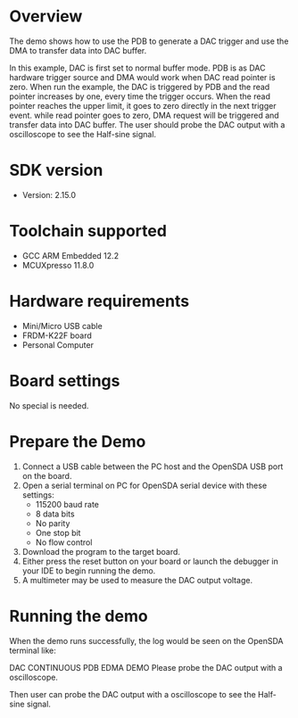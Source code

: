 Overview
========

The demo shows how to use the PDB to generate a DAC trigger and use the DMA to transfer data into DAC buffer.

In this example, DAC is first set to normal buffer mode. PDB is as DAC hardware trigger source and DMA would work 
when DAC read pointer is zero. When run the example, the DAC is triggered by PDB and the read pointer increases by one,
every time the trigger occurs. When the read pointer reaches the upper limit, it goes to zero directly in the next trigger event.
while read pointer goes to zero, DMA request will be triggered and transfer data into DAC buffer. The user should probe
the DAC output with a oscilloscope to see the Half-sine signal.

SDK version
===========
- Version: 2.15.0

Toolchain supported
===================
- GCC ARM Embedded  12.2
- MCUXpresso  11.8.0

Hardware requirements
=====================
- Mini/Micro USB cable
- FRDM-K22F board
- Personal Computer

Board settings
==============
No special is needed.

Prepare the Demo
================
1.  Connect a USB cable between the PC host and the OpenSDA USB port on the board.
2.  Open a serial terminal on PC for OpenSDA serial device with these settings:
    - 115200 baud rate
    - 8 data bits
    - No parity
    - One stop bit
    - No flow control
3.  Download the program to the target board.
4.  Either press the reset button on your board or launch the debugger in your IDE to begin running the demo.
5.  A multimeter may be used to measure the DAC output voltage.

Running the demo
================
When the demo runs successfully, the log would be seen on the OpenSDA terminal like:

DAC CONTINUOUS PDB EDMA DEMO
Please probe the DAC output with a oscilloscope.

Then user can probe the DAC output with a oscilloscope to see the Half-sine signal.

